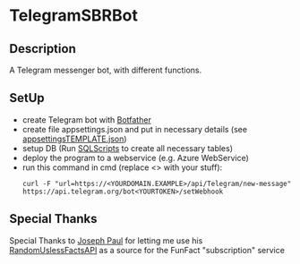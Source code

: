 # TelegramSBRBot

## Description
A Telegram messenger bot, with different functions.

## SetUp
- create Telegram bot with [Botfather](https://t.me/botfather)
- create file appsettings.json and put in necessary details (see [appsettingsTEMPLATE.json](https://github.com/MichaMican/TelegramSBRBot/blob/master/appsettingsTEMPLATE.json))
- setup DB (Run [SQLScripts](https://github.com/MichaMican/TelegramSBRBot/tree/master/SQLScripts) to create all necessary tables)
- deploy the program to a webservice (e.g. Azure WebService)
- run this command in cmd (replace <> with your stuff): 
  ```shell
  curl -F "url=https://<YOURDOMAIN.EXAMPLE>/api/Telegram/new-message" https://api.telegram.org/bot<YOURTOKEN>/setWebhook
  ```


## Special Thanks
Special Thanks to [Joseph Paul](https://jsph.pl/) for letting me use his [RandomUslessFactsAPI](https://uselessfacts.jsph.pl/) as a source for the FunFact "subscription" service

